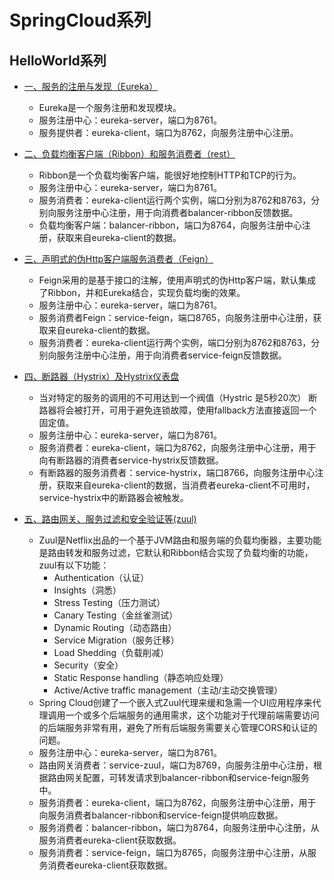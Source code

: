 # SpringCloud系列

## HelloWorld系列

* [一、服务的注册与发现（Eureka）](../../eureka-server/src/test/java/com/xplus/server/eureka/服务的注册与发现（Eureka）.md)
	- Eureka是一个服务注册和发现模块。
	- 服务注册中心：eureka-server，端口为8761。
	- 服务提供者：eureka-client，端口为8762，向服务注册中心注册。

* [二、负载均衡客户端（Ribbon）和服务消费者（rest）](../../balancer-ribbon/src/test/java/com/xplus/server/balancer/ribbon/服务消费者（rest+ribbon）.md)
	- Ribbon是一个负载均衡客户端，能很好地控制HTTP和TCP的行为。
	- 服务注册中心：eureka-server，端口为8761。
	- 服务消费者：eureka-client运行两个实例，端口分别为8762和8763，分别向服务注册中心注册，用于向消费者balancer-ribbon反馈数据。
	- 负载均衡客户端：balancer-ribbon，端口为8764，向服务注册中心注册，获取来自eureka-client的数据。

* [三、声明式的伪Http客户端服务消费者（Feign）](../../service-feign/src/test/java/com/xplus/server/service/feign/服务消费者（Feign）.md)
	- Feign采用的是基于接口的注解，使用声明式的伪Http客户端，默认集成了Ribbon，并和Eureka结合，实现负载均衡的效果。
	- 服务注册中心：eureka-server，端口为8761。
	- 服务消费者Feign：service-feign，端口8765，向服务注册中心注册，获取来自eureka-client的数据。
	- 服务消费者：eureka-client运行两个实例，端口分别为8762和8763，分别向服务注册中心注册，用于向消费者service-feign反馈数据。

* [四、断路器（Hystrix）及Hystrix仪表盘](../../service-hystrix/src/test/java/com/xplus/server/service/hystrix/断路器（Hystrix）.md)
	- 当对特定的服务的调用的不可用达到一个阀值（Hystric 是5秒20次） 断路器将会被打开，可用于避免连锁故障，使用fallback方法直接返回一个固定值。
	- 服务注册中心：eureka-server，端口为8761。
	- 服务消费者：eureka-client，端口为8762，向服务注册中心注册，用于向有断路器的消费者service-hystrix反馈数据。
	- 有断路器的服务消费者：service-hystrix，端口8766，向服务注册中心注册，获取来自eureka-client的数据，当消费者eureka-client不可用时，service-hystrix中的断路器会被触发。

* [五、路由网关、服务过滤和安全验证等(zuul)](../../service-zuul/src/test/java/com/xplus/server/service/zuul/路由网关(zuul).md)
	- Zuul是Netflix出品的一个基于JVM路由和服务端的负载均衡器，主要功能是路由转发和服务过滤，它默认和Ribbon结合实现了负载均衡的功能，zuul有以下功能：
		+ Authentication（认证）
		+ Insights（洞悉）
		+ Stress Testing（压力测试）
		+ Canary Testing（金丝雀测试）
		+ Dynamic Routing（动态路由）
		+ Service Migration（服务迁移）
		+ Load Shedding（负载削减）
		+ Security（安全）
		+ Static Response handling（静态响应处理）
		+ Active/Active traffic management（主动/主动交换管理）
	- Spring Cloud创建了一个嵌入式Zuul代理来缓和急需一个UI应用程序来代理调用一个或多个后端服务的通用需求，这个功能对于代理前端需要访问的后端服务非常有用，避免了所有后端服务需要关心管理CORS和认证的问题。
	- 服务注册中心：eureka-server，端口为8761。
	- 路由网关消费者：service-zuul，端口为8769，向服务注册中心注册，根据路由网关配置，可转发请求到balancer-ribbon和service-feign服务中。
	- 服务消费者：eureka-client，端口为8762，向服务注册中心注册，用于向服务消费者balancer-ribbon和service-feign提供响应数据。
	- 服务消费者：balancer-ribbon，端口为8764，向服务注册中心注册，从服务消费者eureka-client获取数据。
	- 服务消费者：service-feign，端口为8765，向服务注册中心注册，从服务消费者eureka-client获取数据。

